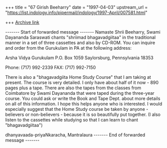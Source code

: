 +++
title = "67 Girish Beeharry"
date = "1997-04-03"
upstream_url = "https://list.indology.info/pipermail/indology/1997-April/007581.html"

+++
[Archive link](https://list.indology.info/pipermail/indology/1997-April/007581.html)

------- Start of forwarded message -------
Namaste Shrii Beeharry,
   Swami Dayananda Saraswati chants "shriimad
bhagavadgiitaa" in the traditional manner in a
set of three cassettes and also by CD-ROM.  You
can inquire and order from the Gurukulam in PA
at the following address:

  Arsha Vidya Gurukulam
  P.O. Box 1059
  Saylorsburg, Pennsylvania 18353

  Phone:  (717) 992-2339
  FAX:      (717) 992-7150

  There is also a "bhagavadgiita Home Study Course"
that I am taking at present.  The course is very detailed.
I only have about half of it now - 890 pages plus a tape.
There are also the tapes from the classes from Coimbatore
by Swami Dayananda that were taped during the three-year
course.  You could ask or write the Book and Tape Dept.
about more details on all of this information.
  I hope this helps anyone who is interested.  I would
especially suggest that the Home Study course be taken
by anyone - believers or non-believers - because it is
so beautifully put together. (I also listen to the cassettes
while studying so that I can learn to chant "bhagavadgiitaa")

dhanyavaada-priyaNkaracha,
  Mantralaura
------- End of forwarded message -------




